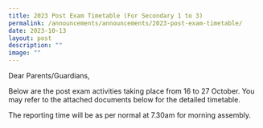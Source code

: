 ```yaml
---
title: 2023 Post Exam Timetable (For Secondary 1 to 3)
permalink: /announcements/announcements/2023-post-exam-timetable/
date: 2023-10-13
layout: post
description: ""
image: ""
---
```

Dear Parents/Guardians,

Below are the post exam activities taking place from 16 to 27 October. You may refer to the attached documents below for the detailed timetable.

The reporting time will be as per normal at 7.30am for morning assembly.



